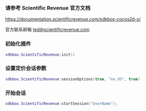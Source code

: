 ### 请参考 Scientific Revenue 官方文档

https://documentation.scientificrevenue.com/sdkbox-cocos2d-x/

官方联系邮箱 ted@scientificrevenue.com

### 初始化插件
```lua
sdkbox.ScientificRevenue:init()
```

### 设置定价会话参数
```lua
sdkbox.ScientificRevenue:sessionOptions(true, "en_US", true)
```

### 开始会话
```lua
sdkbox.ScientificRevenue:startSession("UserName");
```
